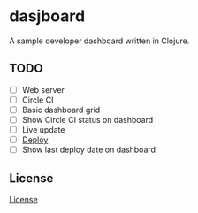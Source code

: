 # dasjboard

A sample developer dashboard written in Clojure.

## TODO

- [ ] Web server
- [ ] Circle CI
- [ ] Basic dashboard grid
- [ ] Show Circle CI status on dashboard
- [ ] Live update
- [ ] [Deploy](https://github.com/technomancy/leiningen/blob/master/doc/TUTORIAL.md#server-side-projects)
- [ ] Show last deploy date on dashboard

## License

[License](LICENSE)
